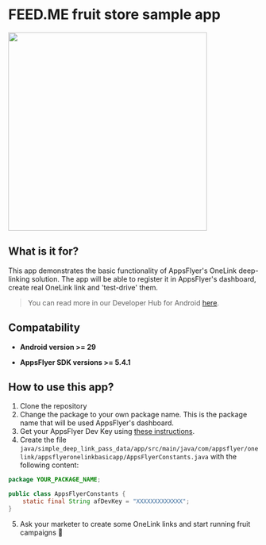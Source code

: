 # FEED.ME fruit store sample app
<img src="https://user-images.githubusercontent.com/61788924/97542099-d906f000-19ce-11eb-8fe3-911d616ea953.jpg" height="400">

## What is it for?
This app demonstrates the basic functionality of AppsFlyer's OneLink deep-linking solution.
The app will be able to register it in AppsFlyer's dashboard, create real OneLink link and 'test-drive' them.

> You can read more in our Developer Hub for Android [here](https://dev.appsflyer.com/hc/docs/android).

## Compatability
- **Android version >= 29**

- **AppsFlyer SDK versions >= 5.4.1**

## How to use this app?
1. Clone the repository
2. Change the package to your own package name. This is the package name that will be used AppsFlyer's dashboard.
3. Get your AppsFlyer Dev Key using [these instructions][get_af_devkey].
4. Create the file `java/simple_deep_link_pass_data/app/src/main/java/com/appsflyer/onelink/appsflyeronelinkbasicapp/AppsFlyerConstants.java` with the following content:
```java
package YOUR_PACKAGE_NAME;

public class AppsFlyerConstants {
    static final String afDevKey = "XXXXXXXXXXXXX";
}
```
5. Ask your marketer to create some OneLink links and start running fruit campaigns 🍎


[get_af_devkey]: https://support.appsflyer.com/hc/en-us/articles/207032066-iOS-SDK-integration-for-developers#integration-31-retrieving-your-dev-key
